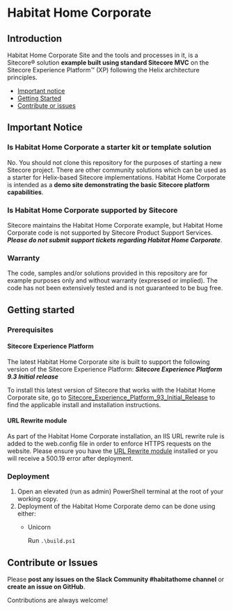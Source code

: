 # Habitat Home Corporate

## Introduction

Habitat Home Corporate Site and the tools and processes in it, is a Sitecore&reg; solution **example built using standard Sitecore MVC** on the Sitecore Experience Platform&trade; (XP) following the Helix architecture principles.

- [Important notice](#important-notice)
- [Getting Started](#getting-started)
- [Contribute or issues](#contribute-or-issues)

## Important Notice

### Is Habitat Home Corporate a starter kit or template solution

No. You should not clone this repository for the purposes of starting a new Sitecore project. There are other community solutions which can be used as a starter for Helix-based Sitecore implementations. Habitat Home Corporate is intended as a **demo site demonstrating the basic Sitecore platform capabilities**.

### Is Habitat Home Corporate supported by Sitecore

Sitecore maintains the Habitat Home Corporate example, but Habitat Home Corporate code is not supported by Sitecore Product Support Services. ***Please do not submit support tickets regarding Habitat Home Corporate***.

### Warranty

The code, samples and/or solutions provided in this repository are for example purposes only and without warranty (expressed or implied). The code has not been extensively tested and is not guaranteed to be bug free.

## Getting started

### Prerequisites

#### Sitecore Experience Platform

The latest Habitat Home Corporate site is built to support the following version of the Sitecore Experience Platform: ***Sitecore Experience Platform 9.3 Initial release***

To install this latest version of Sitecore that works with the Habitat Home Corporate site, go to [Sitecore_Experience_Platform_93_Initial_Release](https://dev.sitecore.net/Downloads/Sitecore_Experience_Platform/93/Sitecore_Experience_Platform_93_Initial_Release.aspx) to find the applicable install and installation instructions.

#### URL Rewrite module

As part of the Habitat Home Corporate installation, an IIS URL rewrite rule is added to the web.config file in order to enforce HTTPS requests on the website. Please ensure you have the [URL Rewrite module](https://www.iis.net/downloads/microsoft/url-rewrite) installed or you will receive a 500.19 error after deployment.

### Deployment

1. Open an elevated (run as admin) PowerShell terminal at the root of your working copy.
2. Deployment of the Habitat Home Corporate demo can be done using either:
    - Unicorn

      Run `.\build.ps1`

## Contribute or Issues

Please **post any issues on the Slack Community #habitathome channel** or **create an issue on GitHub**.

Contributions are always welcome!
